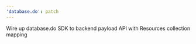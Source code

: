 ```yaml
---
'database.do': patch
---
```


Wire up database.do SDK to backend payload API with Resources collection mapping
